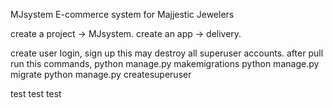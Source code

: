MJsystem
E-commerce system for Majjestic Jewelers

create a project -> MJsystem. create an app -> delivery.

create user login, sign up this may destroy all superuser accounts. after pull run this commands, 
python manage.py makemigrations 
python manage.py migrate 
python manage.py createsuperuser


test test test
